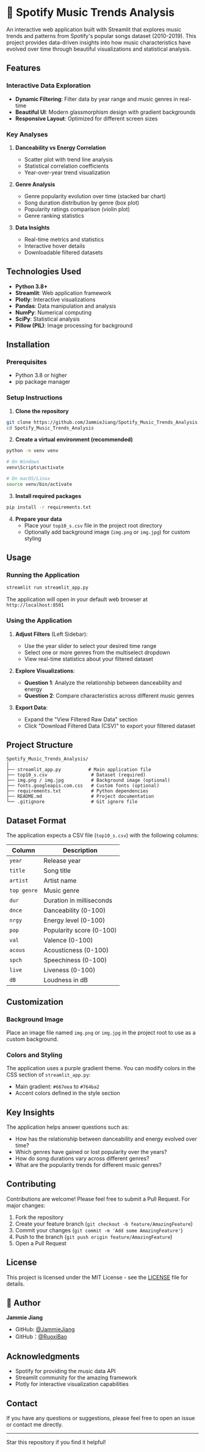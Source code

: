 # 🎵 Spotify Music Trends Analysis

An interactive web application built with Streamlit that explores music trends and patterns from Spotify's popular songs dataset (2010-2019). This project provides data-driven insights into how music characteristics have evolved over time through beautiful visualizations and statistical analysis.

## Features

### Interactive Data Exploration
- **Dynamic Filtering**: Filter data by year range and music genres in real-time
- **Beautiful UI**: Modern glassmorphism design with gradient backgrounds
- **Responsive Layout**: Optimized for different screen sizes

### Key Analyses
1. **Danceability vs Energy Correlation**
   - Scatter plot with trend line analysis
   - Statistical correlation coefficients
   - Year-over-year trend visualization

2. **Genre Analysis**
   - Genre popularity evolution over time (stacked bar chart)
   - Song duration distribution by genre (box plot)
   - Popularity ratings comparison (violin plot)
   - Genre ranking statistics

3. **Data Insights**
   - Real-time metrics and statistics
   - Interactive hover details
   - Downloadable filtered datasets

## Technologies Used

- **Python 3.8+**
- **Streamlit**: Web application framework
- **Plotly**: Interactive visualizations
- **Pandas**: Data manipulation and analysis
- **NumPy**: Numerical computing
- **SciPy**: Statistical analysis
- **Pillow (PIL)**: Image processing for background

## Installation

### Prerequisites
- Python 3.8 or higher
- pip package manager

### Setup Instructions

1. **Clone the repository**
```bash
git clone https://github.com/JammieJiang/Spotify_Music_Trends_Analysis.git
cd Spotify_Music_Trends_Analysis
```

2. **Create a virtual environment (recommended)**
```bash
python -m venv venv

# On Windows
venv\Scripts\activate

# On macOS/Linux
source venv/bin/activate
```

3. **Install required packages**
```bash
pip install -r requirements.txt
```

4. **Prepare your data**
   - Place your `top10_s.csv` file in the project root directory
   - Optionally add background image (`img.png` or `img.jpg`) for custom styling

## Usage

### Running the Application

```bash
streamlit run streamlit_app.py
```

The application will open in your default web browser at `http://localhost:8501`

### Using the Application

1. **Adjust Filters** (Left Sidebar):
   - Use the year slider to select your desired time range
   - Select one or more genres from the multiselect dropdown
   - View real-time statistics about your filtered dataset

2. **Explore Visualizations**:
   - **Question 1**: Analyze the relationship between danceability and energy
   - **Question 2**: Compare characteristics across different music genres

3. **Export Data**:
   - Expand the "View Filtered Raw Data" section
   - Click "Download Filtered Data (CSV)" to export your filtered dataset

## Project Structure

```
Spotify_Music_Trends_Analysis/
│
├── streamlit_app.py          # Main application file
├── top10_s.csv                # Dataset (required)
├── img.png / img.jpg          # Background image (optional)
├── fonts.googleapis.com.css   # Custom fonts (optional)
├── requirements.txt           # Python dependencies
├── README.md                  # Project documentation
└── .gitignore                 # Git ignore file
```

## Dataset Format

The application expects a CSV file (`top10_s.csv`) with the following columns:

| Column | Description |
|--------|-------------|
| `year` | Release year |
| `title` | Song title |
| `artist` | Artist name |
| `top genre` | Music genre |
| `dur` | Duration in milliseconds |
| `dnce` | Danceability (0-100) |
| `nrgy` | Energy level (0-100) |
| `pop` | Popularity score (0-100) |
| `val` | Valence (0-100) |
| `acous` | Acousticness (0-100) |
| `spch` | Speechiness (0-100) |
| `live` | Liveness (0-100) |
| `dB` | Loudness in dB |

## Customization

### Background Image
Place an image file named `img.png` or `img.jpg` in the project root to use as a custom background.

### Colors and Styling
The application uses a purple gradient theme. You can modify colors in the CSS section of `streamlit_app.py`:
- Main gradient: `#667eea` to `#764ba2`
- Accent colors defined in the style section

## Key Insights

The application helps answer questions such as:
- How has the relationship between danceability and energy evolved over time?
- Which genres have gained or lost popularity over the years?
- How do song durations vary across different genres?
- What are the popularity trends for different music genres?

## Contributing

Contributions are welcome! Please feel free to submit a Pull Request. For major changes:

1. Fork the repository
2. Create your feature branch (`git checkout -b feature/AmazingFeature`)
3. Commit your changes (`git commit -m 'Add some AmazingFeature'`)
4. Push to the branch (`git push origin feature/AmazingFeature`)
5. Open a Pull Request

## License

This project is licensed under the MIT License - see the [LICENSE](LICENSE) file for details.

## 👤 Author

**Jammie Jiang**
- GitHub: [@JammieJiang](https://github.com/JammieJiang)
- GitHub：[@RuoxiBao](https://github.com/RuoxiBao08)

## Acknowledgments

- Spotify for providing the music data API
- Streamlit community for the amazing framework
- Plotly for interactive visualization capabilities

## Contact

If you have any questions or suggestions, please feel free to open an issue or contact me directly.

---

Star this repository if you find it helpful!
